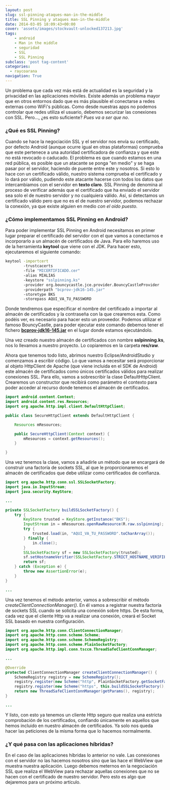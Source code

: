 ```yaml
---
layout: post
slug: ssl-pinning-ataques-man-in-the-middle
title: SSL Pinning y ataques man-in-the-middle
date: 2014-03-05 18:09:43+00:00
cover: 'assets/images/stockvault-unlocked137213.jpg'
tags:
    - android
    - Man in the middle
    - seguridad
    - SSL
    - SSL Pinning
subclass: 'post tag-content'
categories:
  - raycoarana
navigation: True
---
```


Un problema que cada vez más está de actualidad es la seguridad y la privacidad en las aplicaciones móviles. Existe además un problema mayor que en otros entornos dado que es más plausible el conectarse a redes externas como WiFi's públicas. Como desde nuestras apps no podemos controlar que redes utiliza el usuario, debemos securizar las conexiones con SSL. Pero..., ¿es esto suficiente? _Pues va a ser que no_.

<!--more-->

### ¿Qué es SSL Pinning?

Cuando se hace la negociación SSL y el servidor nos envía su certificado, por defecto Android (aunque ocurre igual en otras plataformas) comprueba que este pertenece a una autoridad certificadora de confianza y que este no está revocado o caducado. El problema es que cuando estamos en una red pública, es posible que un atacante se ponga "en medio" y se haga pasar por el servidor, haciendo de puente entre este y nosotros. Si esto lo hace con un certificado válido, nuestro sistema comprueba el certificado y lo dará por válido, pudiendo este atacante hacerse con todos los datos que intercambiamos con el servidor en **texto claro**.
SSL Pinning de denomina al proceso de verificar además que el certificado que ha enviado el servidor sea solo el de nuestro servidor y no cualquiera válido. Así, si detectamos un certificado válido pero que no es el de nuestro servidor, podemos rechazar la conexión, ya que existe alguien en medio _con el oído puesto_.

### ¿Cómo implementamos SSL Pinning en Android?

Para poder implementar SSL Pinning en Android necesitamos en primer lugar preparar el certificado del servidor con el que vamos a conectarnos e incorporarlo a un almacén de certificados de Java. Para ello haremos uso de la herramienta **keytool** que viene con el JDK. Para hacer esto, ejecutaremos el siguiente comando:

```bash
keytool -importcert
        -trustcacerts
        -file "MICERTIFICADO.cer"
        -alias MIALIAS
        -keystore "sslpinning.ks"
        -provider org.bouncycastle.jce.provider.BouncyCastleProvider
        -providerpath "bcprov-jdk16-145.jar"
        -storetype BKS
        -storepass AQUI_VA_TU_PASSWORD
```

Donde tendremos que especificar el nombre del certificado a importar al almacén de certificados y la contraseña con la que crearemos esta. Como podéis ver, es necesario para hacer esto un proveedor. Podemos utilizar el famoso BouncyCastle, para poder ejecutar este comando debemos tener el fichero [**bcprov-jdk16-145.jar**](https://www.bouncycastle.org/download/bcprov-jdk16-145.jar) en el lugar donde estamos ejecutándolo.

Una vez creado nuestro almacén de certificados con nombre **sslpinning.ks**, nos lo llevamos a nuestro proyecto. Lo copiaremos en la carpeta **res/raw**.

Ahora que tenemos todo listo, abrimos nuestro Eclipse/AndroidStudio y comenzamos a escribir código. Lo que vamos a necesitar será proporcionar al objeto HttpClient de Apache (que viene incluida en el SDK de Android) este almacén de certificados como únicos certificados válidos para realizar conexiones SSL. Para ello, vamos a sobrescribir la clase DefaultHttpClient. Crearemos un constructor que recibirá como parámetro el contexto para poder acceder al recurso donde tenemos el almacén de certificados.

```java
import android.content.Context;
import android.content.res.Resources;
import org.apache.http.impl.client.DefaultHttpClient;

public class SecureHttpClient extends DefaultHttpClient {

    Resources mResources;

    public SecureHttpClient(Context context) {
        mResources = context.getResources();
    }

}
```

Una vez tenemos la clase, vamos a añadirle un método que se encargará de construir una factoría de sockets SSL, al que le proporcionaremos el almacén de certificados que debe utilizar como certificados de confianza.

```java
import org.apache.http.conn.ssl.SSLSocketFactory;
import java.io.InputStream;
import java.security.KeyStore;

...

private SSLSocketFactory buildSSLSocketFactory() {
    try {
        KeyStore trusted = KeyStore.getInstance("BKS");
        InputStream in = mResources.openRawResource(R.raw.sslpinning);
        try {
            trusted.load(in, "AQUI_VA_TU_PASSWORD".toCharArray());
        } finally {
            in.close();
        }
        SSLSocketFactory sf = new SSLSocketFactory(trusted);
        sf.setHostnameVerifier(SSLSocketFactory.STRICT_HOSTNAME_VERIFIER);
        return sf;
    } catch (Exception e) {
        throw new AssertionError(e);
    }
}

...

```

Una vez tenemos el método anterior, vamos a sobrescribir el método _createClientConnectionManager()_. En él vamos a registrar nuestra factoría de sockets SSL cuando se solicita una conexión sobre https. De esta forma, cada vez que el cliente Http va a realizar una conexión, creará el Socket SSL basado en nuestra configuración.

```java
import org.apache.http.conn.ClientConnectionManager;
import org.apache.http.conn.scheme.Scheme;
import org.apache.http.conn.scheme.SchemeRegistry;
import org.apache.http.conn.scheme.PlainSocketFactory;
import org.apache.http.impl.conn.tsccm.ThreadSafeClientConnManager;

...

@Override
protected ClientConnectionManager createClientConnectionManager() {
    SchemeRegistry registry = new SchemeRegistry();
    registry.register(new Scheme("http", PlainSocketFactory.getSocketFactory(), 80));
    registry.register(new Scheme("https", this.buildSSLSocketFactory(), 443));
    return new ThreadSafeClientConnManager(getParams(), registry);
}

...

```

Y listo, con esto ya tenemos un cliente Http seguro que realiza una estricta comprobación de los certificados, confiando únicamente en aquellos que hemos incluido en nuestro almacén de certificados. Ya solo nos queda hacer las peticiones de la misma forma que lo hacemos normalmente.

### ¿Y qué pasa con las aplicaciones híbridas?

En el caso de las aplicaciones híbridas lo anterior no vale. Las conexiones con el servidor no las hacemos nosotros sino que las hace el WebView que muestra nuestra aplicación. Luego debemos meternos en la negociación SSL que realiza el WebView para rechazar aquellas conexiones que no se hacen con el certificado de nuestro servidor. Pero esto es algo que dejaremos para un próximo artículo.
